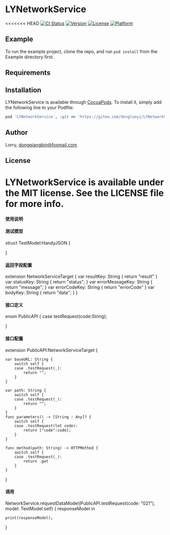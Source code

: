 # LYNetworkService

<<<<<<< HEAD
[![CI Status](https://img.shields.io/travis/董强彬/LYNetworkService.svg?style=flat)](https://travis-ci.org/董强彬/LYNetworkService)
[![Version](https://img.shields.io/cocoapods/v/LYNetworkService.svg?style=flat)](https://cocoapods.org/pods/LYNetworkService)
[![License](https://img.shields.io/cocoapods/l/LYNetworkService.svg?style=flat)](https://cocoapods.org/pods/LYNetworkService)
[![Platform](https://img.shields.io/cocoapods/p/LYNetworkService.svg?style=flat)](https://cocoapods.org/pods/LYNetworkService)

## Example

To run the example project, clone the repo, and run `pod install` from the Example directory first.

## Requirements

## Installation

LYNetworkService is available through [CocoaPods](https://cocoapods.org). To install
it, simply add the following line to your Podfile:

```ruby
pod 'LYNetworkService', :git => 'https://gitee.com/dongluoyi/LYNetworkService.git'
```

## Author

Lorry, dongqiangbin@foxmail.com

## License

LYNetworkService is available under the MIT license. See the LICENSE file for more info.
=======
#### 使用说明
#### 测试模型  
struct TestModel:HandyJSON  {
    
}

#### 返回字段配置
extension NetworkServiceTarget {
    var resultKey: String {
        return "result"
    }
    var statusKey: String {
        return "status";
    }
    var errorMessageKey: String {
        return "message";
    }
    var errorCodeKey: String {
        return "errorCode"
    }
    var bodyKey: String {
        return "data";
    }
}

#### 接口定义
enum PublicAPI {
    case testRequest(code:String);

}

#### 接口配置
extension PublicAPI:NetworkServiceTarget {
  
    var baseURL: String {
        switch self {
        case .testRequest(_):
            return "";
        }
    }
    
    var path: String {
        switch self {
        case .testRequest(_):
            return "";
        }
    }
    func parameters() -> [String : Any]? {
        switch self {
        case .testRequest(let code):
            return ["code":code];
        }
    }
    
    func method(path: String) -> HTTPMethod {
        switch self {
        case .testRequest(_):
            return .get
        }
    }
}

#### 调用 
NetworkService.requestDataModel(PublicAPI.testRequest(code: "021"), model: TestModel.self) { responseModel in
    
    print(responseModel);
    
}

